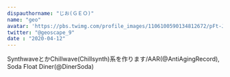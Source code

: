 ```yaml
---
dispauthorname: "じお(ＧＥＯ)"
name: "geo"
avatar: 'https://pbs.twimg.com/profile_images/1106100590134812672/pFt-JzGo_400x400.jpg'
twitter: "@geoscape_9"
date : "2020-04-12"
---
```

SynthwaveとかChillwave(Chillsynth)系を作ります/AAR(@AntiAgingRecord), Soda Float Diner(@DinerSoda)
